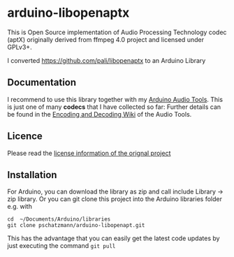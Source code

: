 # arduino-libopenaptx

This is Open Source implementation of Audio Processing Technology codec (aptX)
originally derived from ffmpeg 4.0 project and licensed under GPLv3+. 

I converted https://github.com/pali/libopenaptx to an Arduino Library

## Documentation

I recommend to use this library together with my [Arduino Audio Tools](https://github.com/pschatzmann/arduino-audio-tools). 
This is just one of many __codecs__ that I have collected so far: Further details can be found in the [Encoding and Decoding Wiki](https://github.com/pschatzmann/arduino-audio-tools/wiki/Encoding-and-Decoding-of-Audio) of the Audio Tools.

## Licence

Please read the [license information of the orignal project](README.orig)

## Installation

For Arduino, you can download the library as zip and call include Library -> zip library. Or you can git clone this project into the Arduino libraries folder e.g. with

```
cd  ~/Documents/Arduino/libraries
git clone pschatzmann/arduino-libopenapt.git
```
This has the advantage that you can easily get the latest code updates by just executing the command ```git pull```

